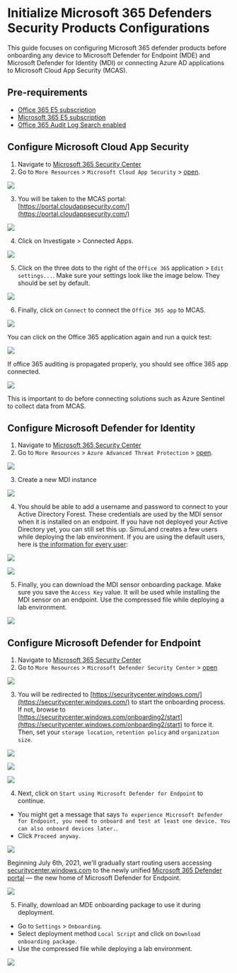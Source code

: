 # Initialize Microsoft 365 Defenders Security Products Configurations

This guide focuses on configuring Microsoft 365 defender products before onboarding any device to Microsoft Defender for Endpoint (MDE) and Microsoft Defender for Identity (MDI) or connecting Azure AD applications to Microsoft Cloud App Security (MCAS).

## Pre-requirements
* [Office 365 E5 subscription](startM365E5Trial.md)
* [Microsoft 365 E5 subscription](startM365E5Trial.md)
* [Office 365 Audit Log Search enabled](enableOffice365AuditLogSearch.md)

## Configure Microsoft Cloud App Security
1.	Navigate to [Microsoft 365 Security Center](https://security.microsoft.com/)
2.	Go to `More Resources` > `Microsoft Cloud App Security` > [open](https://portal.cloudappsecurity.com/).

![](../../images/prepare/configureM365Defender/2021-05-05_01_m365_security_center_mcas.png)

3.	You will be taken to the MCAS portal: [https://portal.cloudappsecurity.com/](https://portal.cloudappsecurity.com/)  

![](../../images/prepare/configureM365Defender/2021-05-05_02_mcas_console.png)

4.	Click on Investigate > Connected Apps.

![](../../images/prepare/configureM365Defender/2021-05-05_03_mcas_connected_apps.png)

5.	Click on the three dots to the right of the `Office 365` application > `Edit settings...`. Make sure your settings look like the image below. They should be set by default.

![](../../images/prepare/configureM365Defender/2021-05-05_04_mcas_connect_office_365.png)

6.	Finally, click on `Connect` to connect the `Office 365 app` to MCAS.

![](../../images/prepare/configureM365Defender/2021-05-05_05_mcas_connect_office_365_done.png) 

You can click on the Office 365 application again and run a quick test:

![](../../images/prepare/configureM365Defender/2021-05-05_06_mcas_connect_office_365_test.png)

If office 365 auditing is propagated properly, you should see office 365 app connected.

![](../../images/prepare/configureM365Defender/2021-05-05_07_mcas_connected_apps_check.png)

This is important to do before connecting solutions such as Azure Sentinel to collect data from MCAS.

## Configure Microsoft Defender for Identity
1.	Navigate to [Microsoft 365 Security Center](https://security.microsoft.com/)
2.	Go to `More Resources` > `Azure Advanced Threat Protection` > [open](https://portal.atp.azure.com/tenantPortal).

![](../../images/prepare/configureM365Defender/2021-05-05_08_m365_security_center_mdi.png)

3.	Create a new MDI instance

![](../../images/prepare/configureM365Defender/2021-05-05_09_mdi_console.png)

4.	You should be able to add a username and password to connect to your Active Directory Forest. These credentials are used by the MDI sensor when it is installed on an endpoint. If you have not deployed your Active Directory yet, you can still set this up. SimuLand creates a few users while deploying the lab environment. If you are using the default users, here is [the information for every user](https://github.com/Azure/SimuLand/blob/main/2_deploy/aadHybridIdentityADFS/azuredeploy.json): 

![](../../images/prepare/configureM365Defender/2021-05-05_10_mdi_onboard_wait.png)

![](../../images/prepare/configureM365Defender/2021-05-05_11_mdi_directory_services.png)

5. Finally, you can download the MDI sensor onboarding package. Make sure you save the `Access Key` value. It will be used while installing the MDI sensor on an endpoint. Use the compressed file while deploying a lab environment.

![](../../images/prepare/configureM365Defender/2021-05-05_12_mdi_sensors.png)

## Configure Microsoft Defender for Endpoint
1.	Navigate to [Microsoft 365 Security Center](https://security.microsoft.com/)
2.	Go to `More Resources` > `Microsoft Defender Security Center` > [open](https://securitycenter.windows.com/)

![](../../images/prepare/configureM365Defender/2021-05-05_13_m365_security_center_mde.png)  

3.	You will be redirected to [https://securitycenter.windows.com/](https://securitycenter.windows.com/) to start the onboarding process. If not, browse to [https://securitycenter.windows.com/onboarding2/start](https://securitycenter.windows.com/onboarding2/start) to force it. Then, set your `storage location`, `retention policy` and `organization size`.

![](../../images/prepare/configureM365Defender/2021-05-05_12_mde_welcome.png)

![](../../images/prepare/configureM365Defender/2021-05-05_12_mde_set_up_preference.png)

![](../../images/prepare/configureM365Defender/2021-05-05_14_mde_create_account.png)

4.	Next, click on `Start using Microsoft Defender for Endpoint` to continue.
* You might get a message that says `To experience Microsoft Defender for Endpoint, you need to onboard and test at least one device. You can also onboard devices later.`.
* Click `Proceed anyway`.

![](../../images/prepare/configureM365Defender/2021-05-05_15_mde_start_using_mde.png)

Beginning July 6th, 2021, we'll gradually start routing users accessing [securitycenter.windows.com](https://securitycenter.windows.com) to the newly unified [Microsoft 365 Defender portal](https://security.microsoft.com/) — the new home of Microsoft Defender for Endpoint.

![](../../images/prepare/configureM365Defender/2021-05-05_16_mde_onboard_endpoints_wait.png)

5. Finally, download an MDE onboarding package to use it during deployment.
* Go to `Settings` > `Onboarding`.
* Select deployment method `Local Script` and click on `Download onboarding package`.
* Use the compressed file while deploying a lab environment.

![](../../images/prepare/configureM365Defender/2021-05-05_17_mde_onboarding_package.png)
